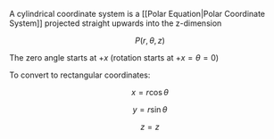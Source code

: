 A cylindrical coordinate system is a [[Polar Equation|Polar Coordinate System]] projected straight upwards into the z-dimension

$$
P(r, \theta, z)
$$

The zero angle starts at $+x$ (rotation starts at $+x = \theta = 0$)

To convert to rectangular coordinates:

$$
x =  r \cos{\theta}
$$

$$
y = r \sin{\theta}
$$

$$
z = z
$$
